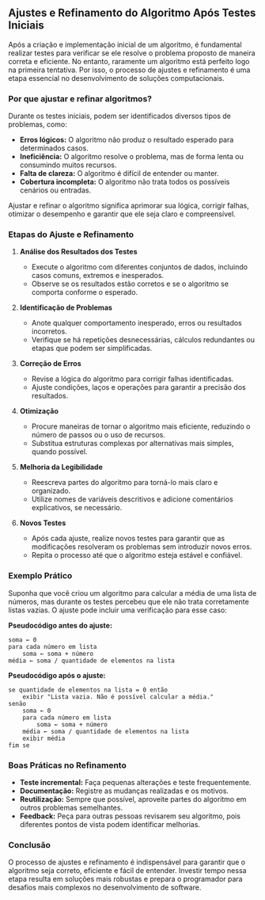 
## Ajustes e Refinamento do Algoritmo Após Testes Iniciais

Após a criação e implementação inicial de um algoritmo, é fundamental realizar testes para verificar se ele resolve o problema proposto de maneira correta e eficiente. No entanto, raramente um algoritmo está perfeito logo na primeira tentativa. Por isso, o processo de ajustes e refinamento é uma etapa essencial no desenvolvimento de soluções computacionais.

### Por que ajustar e refinar algoritmos?

Durante os testes iniciais, podem ser identificados diversos tipos de problemas, como:

- **Erros lógicos:** O algoritmo não produz o resultado esperado para determinados casos.
- **Ineficiência:** O algoritmo resolve o problema, mas de forma lenta ou consumindo muitos recursos.
- **Falta de clareza:** O algoritmo é difícil de entender ou manter.
- **Cobertura incompleta:** O algoritmo não trata todos os possíveis cenários ou entradas.

Ajustar e refinar o algoritmo significa aprimorar sua lógica, corrigir falhas, otimizar o desempenho e garantir que ele seja claro e compreensível.

### Etapas do Ajuste e Refinamento

1. **Análise dos Resultados dos Testes**
   - Execute o algoritmo com diferentes conjuntos de dados, incluindo casos comuns, extremos e inesperados.
   - Observe se os resultados estão corretos e se o algoritmo se comporta conforme o esperado.

2. **Identificação de Problemas**
   - Anote qualquer comportamento inesperado, erros ou resultados incorretos.
   - Verifique se há repetições desnecessárias, cálculos redundantes ou etapas que podem ser simplificadas.

3. **Correção de Erros**
   - Revise a lógica do algoritmo para corrigir falhas identificadas.
   - Ajuste condições, laços e operações para garantir a precisão dos resultados.

4. **Otimização**
   - Procure maneiras de tornar o algoritmo mais eficiente, reduzindo o número de passos ou o uso de recursos.
   - Substitua estruturas complexas por alternativas mais simples, quando possível.

5. **Melhoria da Legibilidade**
   - Reescreva partes do algoritmo para torná-lo mais claro e organizado.
   - Utilize nomes de variáveis descritivos e adicione comentários explicativos, se necessário.

6. **Novos Testes**
   - Após cada ajuste, realize novos testes para garantir que as modificações resolveram os problemas sem introduzir novos erros.
   - Repita o processo até que o algoritmo esteja estável e confiável.

### Exemplo Prático

Suponha que você criou um algoritmo para calcular a média de uma lista de números, mas durante os testes percebeu que ele não trata corretamente listas vazias. O ajuste pode incluir uma verificação para esse caso:

**Pseudocódigo antes do ajuste:**
```
soma ← 0
para cada número em lista
    soma ← soma + número
média ← soma / quantidade de elementos na lista
```

**Pseudocódigo após o ajuste:**
```
se quantidade de elementos na lista = 0 então
    exibir "Lista vazia. Não é possível calcular a média."
senão
    soma ← 0
    para cada número em lista
        soma ← soma + número
    média ← soma / quantidade de elementos na lista
    exibir média
fim se
```

### Boas Práticas no Refinamento

- **Teste incremental:** Faça pequenas alterações e teste frequentemente.
- **Documentação:** Registre as mudanças realizadas e os motivos.
- **Reutilização:** Sempre que possível, aproveite partes do algoritmo em outros problemas semelhantes.
- **Feedback:** Peça para outras pessoas revisarem seu algoritmo, pois diferentes pontos de vista podem identificar melhorias.

### Conclusão

O processo de ajustes e refinamento é indispensável para garantir que o algoritmo seja correto, eficiente e fácil de entender. Investir tempo nessa etapa resulta em soluções mais robustas e prepara o programador para desafios mais complexos no desenvolvimento de software.
```
